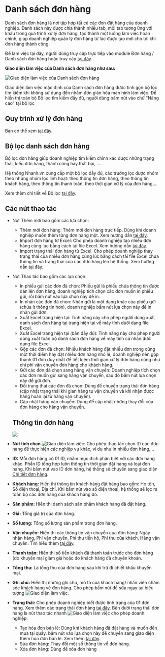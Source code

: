 # Danh sách đơn hàng

Danh sách đơn hàng là nơi tập hợp tất cả các đơn đặt hàng của doanh nghiệp. Danh sách này được chia thành nhiều tab, mỗi tab tương ứng với khâu trong quá trình xử lý đơn hàng, tạo thành một luồng làm việc hoàn chỉnh, giúp doanh nghiệp quản lý đơn hàng từ lúc được tạo mới cho tới khi đơn hàng thành công.

Để làm việc tại đây, người dùng truy cập trực tiếp vào module Đơn hàng / Danh sách đơn hàng hoặc truy cập [tại đây](https://new.nhanh.vn/order/manage/index).

**Giao diện làm việc của Danh sách đơn hàng như sau:**

![Giao diện làm việc của Danh sách đơn hàng](https://raw.githubusercontent.com/nhanhapi/manual/master/docs/don-hang/img/danh-sach-don-hang-3.png)

Giao diện làm việc mặc định của Danh sách đơn hàng được tinh gọn bộ lọc tìm kiếm khi không sử dụng đến nhằm đơn giản hóa màn hình làm việc. Để hiển thị toàn bộ Bộ lọc tìm kiếm đầy đủ, người dùng bấm nút vào chữ "Nâng cao" tại bộ lọc

## Quy trình xử lý đơn hàng 
Bạn có thể xem [tại đây](https://manual.nhanh.vn/don-hang/quy-trinh-xu-ly-don-hang).

## Bộ lọc danh sách đơn hàng
Bộ lọc đơn hàng giúp doanh nghiệp tìm kiếm chính xác được những trạng thái, kiểu đơn hàng, thành công hay thất bại, .....

Hệ thống Nhanh.vn cung cấp một bộ lọc đầy đủ, các trường lọc được nhóm theo những nhóm lọc linh hoạt: theo thông tin đơn hàng, theo thông tin khách hàng, theo thông tin thanh toán, theo thời gian xử lý của đơn hàng,...

Xem thêm chi tiết về Bộ lọc [tại đây](https://manual.nhanh.vn/don-hang/danh-sach-don-hang#bo-loc-don-hang).

## Các nút thao tác
- Nút Thêm mới bao gồm các lựa chọn:
  - Thêm mới đơn hàng: Thêm mới đơn hàng trực tiếp. Dùng khi doanh nghiệp muốn thêm từng đơn hàng một. Xem hướng dẫn [tại đây](https://manual.nhanh.vn/don-hang/quy-trinh-xu-ly-don-hang/them-don-hang).
  - Import đơn hàng từ Excel: Cho phép doanh nghiệp tạo nhiều đơn hàng cùng lúc bằng cách tải file Excel. Xem hướng dẫn [tại đây](link).
  - Import trạng thái đơn hàng từ Excel: Cho phép doanh nghiệp thay trạng thái của nhiều đơn hàng cùng lúc bằng cách tải file Excel chưa thông tin và trạng thái của các đơn hàng lên hệ thống. Xem hướng dẫn [tại đây](link).
- Nút Thao tác bao gồm các lựa chọn:
  - In phiếu gửi các đơn đã chọn: Phiếu gửi là phiếu chứa thông tin được dán lên đơn hàng, doanh nghiệp tích chọn các đơn muốn in phiếu gửi, rồi bấm nút vào lựa chọn này để in.
  - In nhãn các đơn đã chọn: Nhãn gửi là một dạng khác của phiếu gửi (chứa ít thông tin hơn), doanh nghiệp bấm nút lựa chọn này để in nhãn gửi đơn.
  - Xuất Excel trang hiện tại: Tính năng này cho phép người dùng xuất danh sách đơn hàng tại trang hiện tại về máy tính dưới dạng file Excel.
  - Xuất Excel trang hiện tại (bản đầy đủ): Tính năng này cho phép người dùng xuất toàn bộ danh sách đơn hàng về máy tính cá nhân dưới dạng file Excel.
  - Gộp các đơn đã chọn: Nhiều khách hàng đặt nhiều đơn trong cùng một thời điểm hay đặt nhiều đơn hàng nhỏ lẻ, doanh nghiệp nên gộp thành 01 đơn duy nhất để tiết kiệm thời gian xử lý đơn hàng cũng như chi phí vận chuyển đơn hàng cho khách hàng.
  - Gửi các đơn đã chọn sang hãng vận chuyển: Doanh nghiệp tích chọn các đơn muốn gửi sang hãng vận chuyển, sau đó bấm nút lựa chọn này để gửi đơn.
  - Đổi trạng thái các đơn đã chọn: Dùng để chuyển trạng thái đơn hàng (cập nhật trạng thái khi gian hàng tự vận chuyển và khi nhận được hàng hoàn lại từ hãng vận chuyển).
  - Cập nhật hãng vận chuyển: Dùng để cập nhật những thay đổi của đơn hàng cho hãng vận chuyển.
  
  
  
  ## Thông tin đơn hàng
  
 
  ![](https://raw.githubusercontent.com/nhanhapi/manual/master/docs/don-hang/img/danh-sach-don-hang-1.png)
  
- **Nút tích chọn** ![Giao diện làm việc](https://raw.githubusercontent.com/nhanhapi/manual/master/docs/don-hang/img/in-dong-goi-2.png): Cho phép thao tác chọn ID các đơn hàng để thực hiện các nghiệp vụ khác, ví dụ như In nhiều đơn hàng,...
- **ID:** Mỗi đơn hàng có 01 ID, nhằm mục đích phân biệt với các đơn hàng khác. Phần ID tổng hợp luôn thông tin thời gian đặt hàng và loại đơn hàng. Khi bấm nút vào ID đơn hàng, hệ thống sẽ chuyển sang giao diện [Chi tiết đơn hàng](https://manual.nhanh.vn/don-hang/danh-sach-don-hang#chi-tiet-don-hang).
- **Khách hàng:** Hiển thị thông tin khách hàng đặt hàng bao gồm: Họ tên, Số điện thoại, Địa chỉ. Khi bấm nút vào số điện thoại, hệ thống sẽ lọc ra toàn bộ các đơn hàng của khách hàng đó.
- **Sản phẩm:** Hiển thị danh sách sản phẩm khách hàng đã đặt hàng.
- **Giá:** Tổng giá trị của đơn hàng.
- **Số lượng:** Tổng số lượng sản phẩm trong đơn hàng.
- **Vận chuyển:** Hiển thị các thông tin vận chuyển của đơn hàng: Ngày nhận hàng, Phí vận chuyển, Phí thu tiền hộ, Phí thu của khách, Hãng vận chuyển. Tìm hiểu thêm [tại đây](linlk).
- **Thanh toán:** Hiển thị số tiền khách đã thanh toán trước cho đơn hàng (do khuyến mại giảm giá hoặc do khách hàng đã chuyển khoản.
- **Tổng thu:** Là tổng thu của đơn hàng sau khi trừ đi chiết khấu khuyến mại.
- **Ghi chú:** Hiển thị những ghi chú, mô tả của khách hàng/ nhân viên chăm sóc khách hàng về đơn hàng. Cho phép bấm nút để sửa ngay tại biểu tượng ![Giao diện làm việc](https://raw.githubusercontent.com/nhanhapi/manual/master/docs/don-hang/img/danh-sach-don-hang-2.png).
- **Trạng thái:** Cho phép doanh nghiệp biết được tình trạng của 01 đơn hàng. Xem thêm các trạng thái đơn hàng [tại đây](https://manual.nhanh.vn/don-hang/danh-sach-don-hang#trang-thai-don-hang). Bên dưới trạng thái đơn hàng là nút thao tác nhanh  ![Giao diện làm việc](https://raw.githubusercontent.com/nhanhapi/manual/master/docs/don-hang/img/in-dong-goi-3.png) cho phép doanh nghiệp:
  - Tạo hóa đơn bán lẻ: Dùng khi khách hàng đã đặt hàng và muốn đến mua tại quầy. bấm nút vào lựa chọn này để chuyển sang giao diện thêm hóa đơn bán lẻ. Xem thêm [tại đây](https://manual.nhanh.vn/ban-hang/ban-le/them-hoa-don-ban-le).
  - Sửa đơn hàng: Thay đổi một số thông tin về đơn hàng.
  - Xóa đơn hàng:  Dùng để xóa đơn hàng

